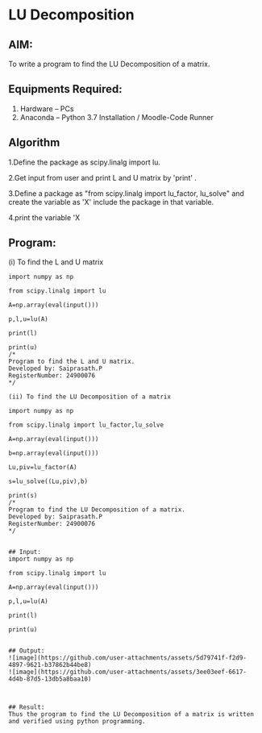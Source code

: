 # LU Decomposition 

## AIM:
To write a program to find the LU Decomposition of a matrix.

## Equipments Required:
1. Hardware – PCs
2. Anaconda – Python 3.7 Installation / Moodle-Code Runner

## Algorithm
1.Define the package as scipy.linalg import lu.

2.Get input from user and print L and U matrix by 'print' .

3.Define a package as "from scipy.linalg import lu_factor, lu_solve" and create the variable as 'X' include the package in that variable.

4.print the variable 'X

## Program:
(i) To find the L and U matrix
```
import numpy as np

from scipy.linalg import lu

A=np.array(eval(input()))

p,l,u=lu(A)

print(l)

print(u)
/*
Program to find the L and U matrix.
Developed by: Saiprasath.P
RegisterNumber: 24900076
*/

(ii) To find the LU Decomposition of a matrix

import numpy as np

from scipy.linalg import lu_factor,lu_solve

A=np.array(eval(input()))

b=np.array(eval(input()))

Lu,piv=lu_factor(A)

s=lu_solve((Lu,piv),b)

print(s)
/*
Program to find the LU Decomposition of a matrix.
Developed by: Saiprasath.P
RegisterNumber: 24900076
*/


## Input:
import numpy as np

from scipy.linalg import lu

A=np.array(eval(input()))

p,l,u=lu(A)

print(l)

print(u)


## Output:
![image](https://github.com/user-attachments/assets/5d79741f-f2d9-4897-9621-b37862b44be8)
![image](https://github.com/user-attachments/assets/3ee03eef-6617-4d4b-87d5-13db5a8baa10)



## Result:
Thus the program to find the LU Decomposition of a matrix is written and verified using python programming.


